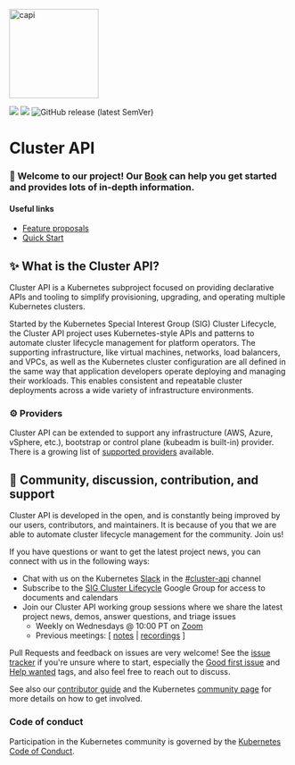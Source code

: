 <a href="https://cluster-api.sigs.k8s.io"><img alt="capi" src="./logos/kubernetes-cluster-logos_final-02.svg" width="160x" /></a>
<p>
<a href="https://godoc.org/sigs.k8s.io/cluster-api"><img src="https://godoc.org/sigs.k8s.io/cluster-api?status.svg"></a>
<!-- join kubernetes slack channel for cluster-api -->
<a href="http://slack.k8s.io/">
<img src="https://img.shields.io/badge/join%20slack-%23cluster--api-brightgreen"></a>
<!-- latest stable release badge -->
<img alt="GitHub release (latest SemVer)" src="https://img.shields.io/github/v/release/kubernetes-sigs/cluster-api">
</p>


# Cluster API

### 👋 Welcome to our project! Our [Book](https://cluster-api.sigs.k8s.io) can help you get started and provides lots of in-depth information.

#### Useful links
- [Feature proposals](./docs/proposals)
- [Quick Start](https://cluster-api.sigs.k8s.io/user/quick-start.html)

## ✨ What is the Cluster API?

Cluster API is a Kubernetes subproject focused on providing declarative APIs and tooling to simplify provisioning, upgrading, and operating multiple Kubernetes clusters.

Started by the Kubernetes Special Interest Group (SIG) Cluster Lifecycle, the Cluster API project uses Kubernetes-style APIs and patterns to automate cluster lifecycle management for platform operators. The supporting infrastructure, like virtual machines, networks, load balancers, and VPCs, as well as the Kubernetes cluster configuration are all defined in the same way that application developers operate deploying and managing their workloads. This enables consistent and repeatable cluster deployments across a wide variety of infrastructure environments.

### ⚙️ Providers

Cluster API can be extended to support any infrastructure (AWS, Azure, vSphere, etc.), bootstrap or control plane (kubeadm is built-in) provider. There is a growing list of [supported providers](https://cluster-api.sigs.k8s.io/reference/providers.html) available.

<!-- ANCHOR: Community -->

## 🤗 Community, discussion, contribution, and support

Cluster API is developed in the open, and is constantly being improved by our users, contributors, and maintainers. It is because of you that we are able to automate cluster lifecycle management for the community. Join us!

If you have questions or want to get the latest project news, you can connect with us in the following ways:

- Chat with us on the Kubernetes [Slack](http://slack.k8s.io/) in the [#cluster-api][#cluster-api slack] channel
- Subscribe to the [SIG Cluster Lifecycle](https://groups.google.com/forum/#!forum/kubernetes-sig-cluster-lifecycle) Google Group for access to documents and calendars
- Join our Cluster API working group sessions where we share the latest project news, demos, answer questions, and triage issues
    - Weekly on Wednesdays @ 10:00 PT on [Zoom][zoomMeeting]
    - Previous meetings: \[ [notes][notes] | [recordings][recordings] \]

Pull Requests and feedback on issues are very welcome!
See the [issue tracker] if you're unsure where to start, especially the [Good first issue] and [Help wanted] tags, and
also feel free to reach out to discuss.

See also our [contributor guide](CONTRIBUTING.md) and the Kubernetes [community page] for more details on how to get involved.

### Code of conduct

Participation in the Kubernetes community is governed by the [Kubernetes Code of Conduct](code-of-conduct.md).

[community page]: https://kubernetes.io/community
[notes]: https://docs.google.com/document/d/1ushaVqAKYnZ2VN_aa3GyKlS4kEd6bSug13xaXOakAQI
[recordings]: https://www.youtube.com/playlist?list=PL69nYSiGNLP29D0nYgAGWt1ZFqS9Z7lw4
[zoomMeeting]: https://zoom.us/j/861487554
[implementerNotes]: https://docs.google.com/document/d/1IZ2-AZhe4r3CYiJuttyciS7bGZTTx4iMppcA8_Pr3xE/edit
[providerZoomMeetingTues]: https://zoom.us/j/140808484
[providerZoomMeetingWed]: https://zoom.us/j/424743530
[issue tracker]: https://github.com/kubernetes-sigs/cluster-api/issues
[#cluster-api slack]: https://kubernetes.slack.com/archives/C8TSNPY4T
[Good first issue]: https://github.com/kubernetes-sigs/cluster-api/issues?q=is%3Aopen+is%3Aissue+label%3A%22good+first+issue%22
[Help wanted]: https://github.com/kubernetes-sigs/cluster-api/issues?utf8=%E2%9C%93&q=is%3Aopen+is%3Aissue+label%3A%22help+wanted%22+

<!-- ANCHOR_END: Community -->
